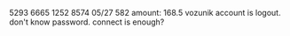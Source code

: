 

5293 6665 1252 8574
05/27
582
amount: 168.5
 vozunik account is logout.
don't know password.
connect is enough?
